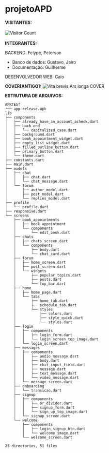 # projetoAPD
**VISITANTES:**
<br>
<br>
![Visitor Count](https://profile-counter.glitch.me/FelypeInvictus.projetoAPD/count.svg)
<br>
<br>
**INTEGRANTES:**


BACKEND:
Felype,
Peterson


- Banco de dados: Gustavo, Jairo
- Documentação: Guilherme

DESENVOLVEDOR WEB:
Caio


**COVER[ANTIGO]:**
![Vita brevis Ars longa  COVER](https://user-images.githubusercontent.com/89306240/192055411-071b9599-1ee5-4f14-a5bb-b1607f7bb26e.jpg)

**ESTRUTURA DE ARQUIVOS:**

```
APKTEST
└── app-release.apk
lib
├── components
│   ├── already_have_an_account_acheck.dart
│   ├── back-end
│   │   └── capitalized_case.dart
│   ├── background.dart
│   ├── book_appointment_widget.dart
│   ├── empty_list_widget.dart
│   ├── filled_outline_button.dart
│   ├── primary_button.dart
│   └── theme.dart
├── constants.dart
├── main.dart
├── models
│   ├── chat
│   │   ├── chat.dart
│   │   └── chat_message.dart
│   └── forum
│       ├── author_model.dart
│       ├── post_model.dart
│       └── replies_model.dart
├── profile
│   └── profile.dart
├── responsive.dart
└── screens
    ├── book_appointments
    │   ├── book_appointment
    │   └── components
    │       └── edit_book.dart
    ├── chats
    │   ├── chats_screen.dart
    │   └── components
    │       ├── body.dart
    │       └── chat_card.dart
    ├── forum
    │   ├── home_screen.dart
    │   ├── post_screen.dart
    │   └── widgets
    │       ├── popular_topics.dart
    │       ├── posts.dart
    │       └── top_bar.dart
    ├── home
    │   ├── home_page.dart
    │   └── tabs
    │       ├── home_tab.dart
    │       ├── schedule_tab.dart
    │       └── styles
    │           ├── colors.dart
    │           ├── style_quick.dart
    │           └── styles.dart
    ├── login
    │   ├── components
    │   │   ├── login_form.dart
    │   │   └── login_screen_top_image.dart
    │   └── login_screen.dart
    ├── messages
    │   ├── components
    │   │   ├── audio_message.dart
    │   │   ├── body.dart
    │   │   ├── chat_input_field.dart
    │   │   ├── message.dart
    │   │   ├── text_message.dart
    │   │   └── video_message.dart
    │   └── message_screen.dart
    ├── onboarding
    │   └── transicao.dart
    ├── signup
    │   ├── components
    │   │   ├── or_divider.dart
    │   │   ├── signup_form.dart
    │   │   └── sign_up_top_image.dart
    │   └── signup_screen.dart
    └── welcome
        ├── components
        │   ├── login_signup_btn.dart
        │   └── welcome_image.dart
        └── welcome_screen.dart

25 directories, 51 files

```
